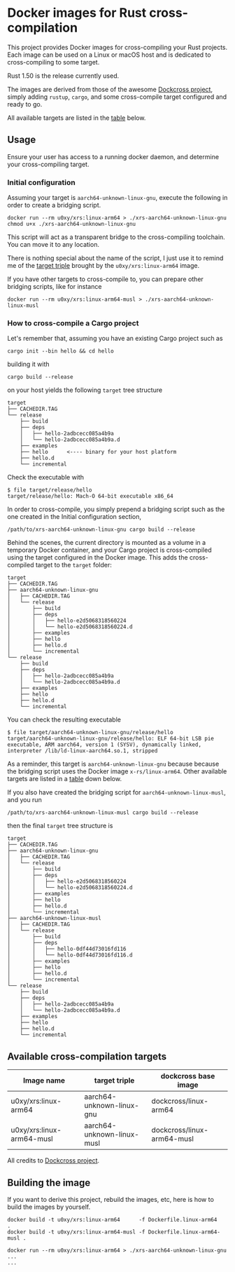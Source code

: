 # Docker images for Rust cross-compilation

This project provides Docker images for cross-compiling your Rust projects.
Each image can be used on a Linux or macOS host and is dedicated to
cross-compiling to some target.

Rust 1.50 is the release currently used.

The images are derived from those of the awesome [Dockcross
project](https://github.com/dockcross/dockcross), simply adding `rustup`,
`cargo`, and some cross-compile target configured and ready to go.

All available targets are listed in the [table](#targets-table) below.


## Usage

Ensure your user has access to a running docker daemon, and determine your
cross-compiling target.


### Initial configuration

Assuming your target is `aarch64-unknown-linux-gnu`, execute the following in
order to create a bridging script.

    docker run --rm u0xy/xrs:linux-arm64 > ./xrs-aarch64-unknown-linux-gnu
    chmod u+x ./xrs-aarch64-unknown-linux-gnu

This script will act as a transparent bridge to the cross-compiling toolchain.
You can move it to any location.

There is nothing special about the name of the script, I just use it to remind
me of the [target
triple](https://doc.rust-lang.org/nightly/rustc/platform-support.html) brought
by the `u0xy/xrs:linux-arm64` image.

If you have other targets to cross-compile to, you can prepare other bridging
scripts, like for instance

    docker run --rm u0xy/xrs:linux-arm64-musl > ./xrs-aarch64-unknown-linux-musl


### How to cross-compile a Cargo project

Let's remember that, assuming you have an existing Cargo project such as

    cargo init --bin hello && cd hello

building it with

    cargo build --release

on your host yields the following `target` tree structure

    target
    ├── CACHEDIR.TAG
    └── release
        ├── build
        ├── deps
        │   ├── hello-2adbcecc085a4b9a
        │   └── hello-2adbcecc085a4b9a.d
        ├── examples
        ├── hello      <---- binary for your host platform
        ├── hello.d
        └── incremental

Check the executable with

    $ file target/release/hello
    target/release/hello: Mach-O 64-bit executable x86_64

In order to cross-compile, you simply prepend a bridging script such as the one
created in the Initial configuration section,

    /path/to/xrs-aarch64-unknown-linux-gnu cargo build --release

Behind the scenes, the current directory is mounted as a volume in a temporary
Docker container, and your Cargo project is cross-compiled using the target
configured in the Docker image. This adds the cross-compiled target to the
`target` folder:

    target
    ├── CACHEDIR.TAG
    ├── aarch64-unknown-linux-gnu
    │   ├── CACHEDIR.TAG
    │   └── release
    │       ├── build
    │       ├── deps
    │       │   ├── hello-e2d5068318560224
    │       │   └── hello-e2d5068318560224.d
    │       ├── examples
    │       ├── hello
    │       ├── hello.d
    │       └── incremental
    └── release
        ├── build
        ├── deps
        │   ├── hello-2adbcecc085a4b9a
        │   └── hello-2adbcecc085a4b9a.d
        ├── examples
        ├── hello
        ├── hello.d
        └── incremental

You can check the resulting executable

    $ file target/aarch64-unknown-linux-gnu/release/hello
    target/aarch64-unknown-linux-gnu/release/hello: ELF 64-bit LSB pie executable, ARM aarch64, version 1 (SYSV), dynamically linked, interpreter /lib/ld-linux-aarch64.so.1, stripped

As a reminder, this target is `aarch64-unknown-linux-gnu` because because the
bridging script uses the Docker image `x-rs/linux-arm64`. Other available
targets are listed in a [table](#targets-table) down below.


If you also have created the bridging script for `aarch64-unknown-linux-musl`,
and you run

    /path/to/xrs-aarch64-unknown-linux-musl cargo build --release

then the final `target` tree structure is

    target
    ├── CACHEDIR.TAG
    ├── aarch64-unknown-linux-gnu
    │   ├── CACHEDIR.TAG
    │   └── release
    │       ├── build
    │       ├── deps
    │       │   ├── hello-e2d5068318560224
    │       │   └── hello-e2d5068318560224.d
    │       ├── examples
    │       ├── hello
    │       ├── hello.d
    │       └── incremental
    ├── aarch64-unknown-linux-musl
    │   ├── CACHEDIR.TAG
    │   └── release
    │       ├── build
    │       ├── deps
    │       │   ├── hello-0df44d73016fd116
    │       │   └── hello-0df44d73016fd116.d
    │       ├── examples
    │       ├── hello
    │       ├── hello.d
    │       └── incremental
    └── release
        ├── build
        ├── deps
        │   ├── hello-2adbcecc085a4b9a
        │   └── hello-2adbcecc085a4b9a.d
        ├── examples
        ├── hello
        ├── hello.d
        └── incremental



## <a name="targets-table"></a>Available cross-compilation targets


| Image name                | target triple              | dockcross base image       |
| ---                       | ---                        | ---                        |
| u0xy/xrs:linux-arm64      | aarch64-unknown-linux-gnu  | dockcross/linux-arm64      |
| u0xy/xrs:linux-arm64-musl | aarch64-unknown-linux-musl | dockcross/linux-arm64-musl |

All credits to [Dockcross project](https://github.com/dockcross/dockcross).


## Building the image

If you want to derive this project, rebuild the images, etc, here is how to
build the images by yourself.

    docker build -t u0xy/xrs:linux-arm64      -f Dockerfile.linux-arm64      .
    docker build -t u0xy/xrs:linux-arm64-musl -f Dockerfile.linux-arm64-musl .

    docker run --rm u0xy/xrs:linux-arm64 > ./xrs-aarch64-unknown-linux-gnu
    ...
    ...

